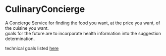 # CulinaryConcierge
A Concierge Service for finding the food you want, at the price you want, of the cuisine you want.  
goals for the future are to incorporate health information into the suggestion determination.  

technical goals listed [here](https://github.com/jkon1513/CulinaryConcierge/wiki/Roadmap)
